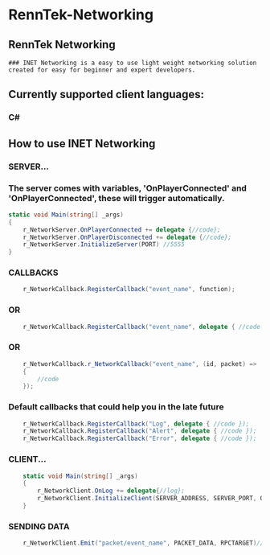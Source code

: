 # RennTek-Networking

## RennTek Networking
	### INET Networking is a easy to use light weight networking solution created for easy for beginner and expert developers.

## Currently supported client languages:
### C#

## How to use INET Networking

### SERVER...

### The server comes with variables, 'OnPlayerConnected' and 'OnPlayerConnected', these will trigger automatically.

```cs
static void Main(string[] _args)
{
	r_NetworkServer.OnPlayerConnected += delegate {//code};
	r_NetworkServer.OnPlayerDisconnected += delegate {//code};
	r_NetworkServer.InitializeServer(PORT) //5555
}
```

### CALLBACKS

```cs
	r_NetworkCallback.RegisterCallback("event_name", function);
```

### OR

```cs
	r_NetworkCallback.RegisterCallback("event_name", delegate { //code });
```

### OR

```cs
	r_NetworkCallback.r_NetworkCallback("event_name", (id, packet) =>
	{
		//code
	});
```

### Default callbacks that could help you in the late future

```cs
	r_NetworkCallback.RegisterCallback("Log", delegate { //code });
	r_NetworkCallback.RegisterCallback("Alert", delegate { //code });
	r_NetworkCallback.RegisterCallback("Error", delegate { //code });
```

### CLIENT...

```cs
	static void Main(string[] _args)
	{
		r_NetworkClient.OnLog += delegate{//log};
		r_NetworkClient.InitializeClient(SERVER_ADDRESS, SERVER_PORT, ON_CONNECT_CALLBACK, ON_DISCONNECT_CALLBACK);
	}
```

### SENDING DATA
```cs
	r_NetworkClient.Emit("packet/event_name", PACKET_DATA, RPCTARGET)//ALL, OTHERS, SERVER
```